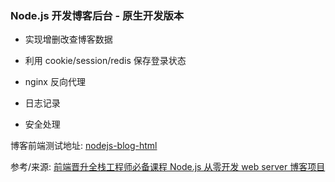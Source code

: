 ### Node.js 开发博客后台 - 原生开发版本

- 实现增删改查博客数据

- 利用 cookie/session/redis 保存登录状态

- nginx 反向代理

- 日志记录

- 安全处理

博客前端测试地址: [nodejs-blog-html](https://github.com/liguoyou/nodejs-blog-html)

参考/来源: [前端晋升全栈工程师必备课程 Node.js 从零开发 web server 博客项目](https://coding.imooc.com/class/320.html)
